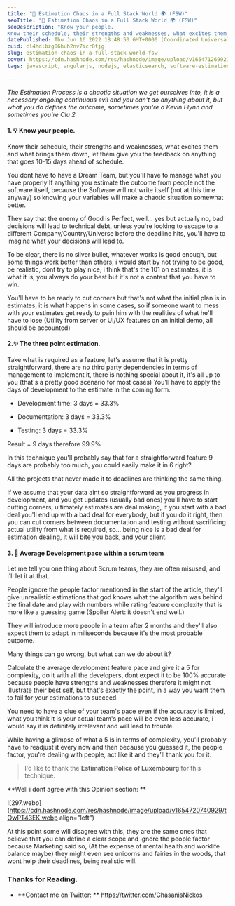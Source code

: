 ```yaml
---
title: "🤔 Estimation Chaos in a Full Stack World 🌍 (FSW)"
seoTitle: "🤔 Estimation Chaos in a Full Stack World 🌍 (FSW)"
seoDescription: "Know your people.
Know their schedule, their strengths and weaknesses, what excites them and what brings them down, let them give you the feedback"
datePublished: Thu Jun 16 2022 18:48:50 GMT+0000 (Coordinated Universal Time)
cuid: cl4hdlbzg06huh2nv7icr8tjg
slug: estimation-chaos-in-a-full-stack-world-fsw
cover: https://cdn.hashnode.com/res/hashnode/image/upload/v1654712699213/WhQp1SDZk.jpg
tags: javascript, angularjs, nodejs, elasticsearch, software-estimation

---
```


*The Estimation Process is a chaotic situation we get ourselves into, it is a necessary ongoing continuous evil and you can't do anything about it, but what you do defines the outcome, sometimes you're a Kevin Flynn and sometimes you're Clu 2*

#### 1\. 💡 Know your people.

Know their schedule, their strengths and weaknesses, what excites them and what brings them down, let them give you the feedback on anything that goes 10-15 days ahead of schedule.

You dont have to have a Dream Team, but you'll have to manage what you have properly If anything you estimate the outcome from people not the software itself, because the Software will not write itself (not at this time anyway) so knowing your variables will make a chaotic situation somewhat better.

They say that the enemy of Good is Perfect, well... yes but actually no, bad decisions will lead to technical debt, unless you're looking to escape to a different Company/Country/Universe before the deadline hits, you'll have to imagine what your decisions will lead to.

To be clear, there is no silver bullet, whatever works is good enough, but some things work better than others, i would start by not trying to be good, be realistic, dont try to play nice, i think that's the 101 on estimates, it is what it is, you always do your best but it's not a contest that you have to win.

You'll have to be ready to cut corners but that's not what the initial plan is in estimates, it is what happens in some cases, so if someone want to mess with your estimates get ready to pain him with the realities of what he'll have to lose (Utility from server or UI/UX features on an initial demo, all should be accounted)

#### 2.✨ The three point estimation.

Take what is required as a feature, let's assume that it is pretty straightforward, there are no third party dependencies in terms of management to implement it, there is nothing special about it, it's all up to you (that's a pretty good scenario for most cases) You'll have to apply the days of development to the estimate in the coming form.

* Development time: 3 days = 33.3%
    
* Documentation: 3 days = 33.3%
    
* Testing: 3 days = 33.3%
    

Result = 9 days therefore 99.9%

In this technique you'll probably say that for a straightforward feature 9 days are probably too much, you could easily make it in 6 right?

All the projects that never made it to deadlines are thinking the same thing.

If we assume that your data aint so straightforward as you progress in development, and you get updates (usually bad ones) you'll have to start cutting corners, ultimately estimates are deal making, if you start with a bad deal you'll end up with a bad deal for everybody, but if you do it right, then you can cut corners between documentation and testing without sacrificing actual utility from what is required, so... being nice is a bad deal for estimation dealing, it will bite you back, and your client.

#### 3\. 📐 Average Development pace within a scrum team

Let me tell you one thing about Scrum teams, they are often misused, and i'll let it at that.

People ignore the people factor mentioned in the start of the article, they'll give unrealistic estimations that god knows what the algorithm was behind the final date and play with numbers while rating feature complexity that is more like a guessing game (Spoiler Alert: it doesn't end well.)

They will introduce more people in a team after 2 months and they'll also expect them to adapt in miliseconds because it's the most probable outcome.

Many things can go wrong, but what can we do about it?

Calculate the average development feature pace and give it a 5 for complexity, do it with all the developers, dont expect it to be 100% accurate because people have strengths and weaknesses therefore it might not illustrate their best self, but that's exactly the point, in a way you want them to fail for your estimations to succeed.

You need to have a clue of your team's pace even if the accuracy is limited, what you think it is your actual team's pace will be even less accurate, i would say it is definitely irrelevant and will lead to trouble.

While having a glimpse of what a 5 is in terms of complexity, you'll probably have to readjust it every now and then because you guessed it, the people factor, you're dealing with people, act like it and they'll thank you for it.

> I'd like to thank the **Estimation Police of Luxembourg** for this technique.

\*\*Well i dont agree with this Opinion section: \*\*

![297.webp](https://cdn.hashnode.com/res/hashnode/image/upload/v1654720740929/tOwPT43EK.webp align="left")

At this point some will disagree with this, they are the same ones that believe that you can define a clear scope and ignore the people factor because Marketing said so, (At the expense of mental health and worklife balance maybe) they might even see unicorns and fairies in the woods, that wont help their deadlines, being realistic will.

### Thanks for Reading.

* \*\*Contact me on Twitter: \*\* https://twitter.com/ChasanisNickos